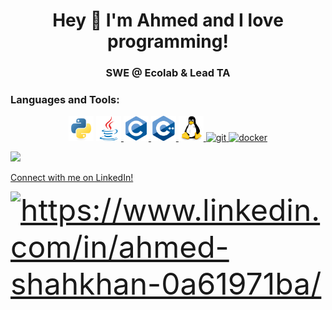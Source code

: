 <h1 align="center">Hey 👋 I'm Ahmed and I love programming!</h1>
<h3 align="center">SWE @ Ecolab & Lead TA</h3>
<h3 align="left">Languages and Tools:</h3>

<p align="center"><img src="https://raw.githubusercontent.com/devicons/devicon/master/icons/python/python-original.svg" alt="python" width="40" height="40"/> </a> <a href="https://www.python.org/" target="_blank"> <img src="https://raw.githubusercontent.com/devicons/devicon/master/icons/java/java-original.svg" alt="java" width="40" height="40"/> </a> <a href="https://www.java.com/en/download/help/whatis_java.html" target="_blank"> <img src="https://raw.githubusercontent.com/devicons/devicon/master/icons/c/c-original.svg" alt="c" width="40" height="40"/> </a> <a href="https://www.w3schools.com/cpp/" target="_blank"> <img src="https://raw.githubusercontent.com/devicons/devicon/master/icons/cplusplus/cplusplus-original.svg" alt="cplusplus" width="40" height="40"/> </a> <a href="https://www.w3schools.com/cs/" target="_blank"> <img src="https://raw.githubusercontent.com/devicons/devicon/master/icons/linux/linux-original.svg" alt="linux" width="40" height="40"/> </a> <a href="https://www.linux.com/" target="_blank"> <img src="https://www.vectorlogo.zone/logos/git-scm/git-scm-icon.svg" alt="git" width="40" height="40"/> </a> <a href="https://git-scm.com" target="_blank"> <img src="https://www.vectorlogo.zone/logos/docker/docker-official.svg" alt="docker" width="40" height="40"/> </a> <a href="https://www.docker.com/?utm_source=vectorlogozone&utm_medium=referrer" target="_blank">  </p>

![](https://komarev.com/ghpvc/?username=ahmed-shahkhan&color=green)
<p>Connect with me on LinkedIn!</p>
<font size="+300"><a href="https://www.linkedin.com/in/ahmed-shahkhan-0a61971ba/" target="_blank"><img align="center" src="https://raw.githubusercontent.com/rahuldkjain/github-profile-readme-generator/master/src/images/icons/Social/linked-in-alt.svg" alt="https://www.linkedin.com/in/ahmed-shahkhan-0a61971ba/" height="30" width="40" /></a></font>
